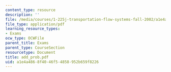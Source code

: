 ```yaml
---
content_type: resource
description: ''
file: /media/courses/1-225j-transportation-flow-systems-fall-2002/a1e4a4868f4046f54858952b659f8226_add_prob.pdf
file_type: application/pdf
learning_resource_types:
- Exams
ocw_type: OCWFile
parent_title: Exams
parent_type: CourseSection
resourcetype: Document
title: add_prob.pdf
uid: a1e4a486-8f40-46f5-4858-952b659f8226
---
```

